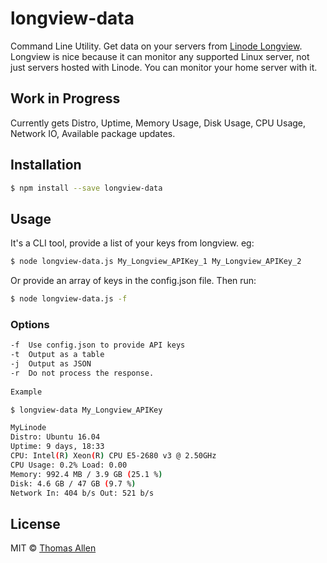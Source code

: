 # longview-data 

Command Line Utility. Get data on your servers from [Linode Longview](https://github.com/linode/longview).
Longview is nice because it can monitor any supported Linux server, not just servers hosted with Linode. You can monitor your home server with it. 

## Work in Progress

Currently gets Distro, Uptime, Memory Usage, Disk Usage, CPU Usage, Network IO, Available package updates. 

## Installation

```sh
$ npm install --save longview-data
```

## Usage

It's a CLI tool, provide a list of your keys from longview. eg:

```sh
$ node longview-data.js My_Longview_APIKey_1 My_Longview_APIKey_2

```

Or provide an array of keys in the config.json file. Then run: 

```sh
$ node longview-data.js -f

```

### Options
```sh
-f  Use config.json to provide API keys
-t  Output as a table
-j  Output as JSON
-r  Do not process the response.
 
Example

$ longview-data My_Longview_APIKey

MyLinode
Distro: Ubuntu 16.04
Uptime: 9 days, 18:33
CPU: Intel(R) Xeon(R) CPU E5-2680 v3 @ 2.50GHz
CPU Usage: 0.2% Load: 0.00
Memory: 992.4 MB / 3.9 GB (25.1 %)
Disk: 4.6 GB / 47 GB (9.7 %)
Network In: 404 b/s Out: 521 b/s

```

## License

MIT © [Thomas Allen](http://telega.org)


